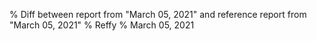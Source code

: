 % Diff between report from "March 05, 2021" and reference report from "March 05, 2021"
% Reffy
% March 05, 2021

